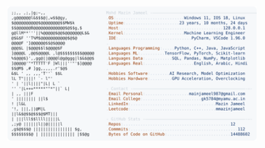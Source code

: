 <picture>
  <source srcset="https://raw.githubusercontent.com/mmazinjameel/mmazinjameel/main/dark_mode.svg?v=1759119191" media="(prefers-color-scheme: dark)">
  <img src="https://raw.githubusercontent.com/mmazinjameel/mmazinjameel/main/light_mode.svg?v=1759119191">
</picture>

